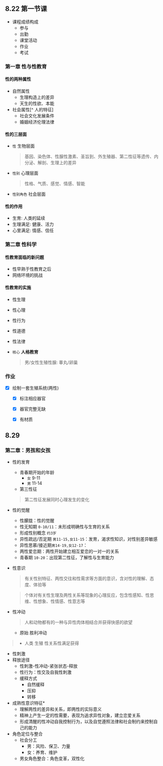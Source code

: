 ## 8.22 第一节课
- 课程成绩构成
  - 参与
  - 出勤
  - 课堂活动
  - 作业
  - 考试

### 第一章 性与性教育
#### **性的两种属性**
- 自然属性
	- 生理构造上的差异
	- 天生的性欲、本能
- 社会属性[^ 人的特征]
	- 社会文化发展条件
	- 婚姻经济伦理法律
#### **性的三层面**
- `性` 生物层面
	
	> 基因、染色体、性腺性激素、圣旨到、外生殖器、第二性征等遗传、内分泌、解剖、生理上的差异
- `性别` 心理层面
	
	> 性格、气质、感觉、情感、智能
- `性别角色` 社会层面
#### 性的作用
- 生育: 人类的延续
- 生理满足: 健康、活力
- 心里满足: 情感、信任



### 第二章 性科学
#### 性教育面临的新问题
- 性早熟于性教育之后
- 网络环境的挑战
#### 性教育的实施
- 性生理

- 性心理

- 性行为

- 性道德

- 性法律

- `核心` **人格教育**

  >  男/女性生殖性腺: 睾丸/卵巢
### 作业
- [x] 绘制一套生殖系统(两性)

  - [x]  标注相应器官

  - [x] 器官完整无缺

  - [x] 有材质


## 8.29 
### 第二章：男孩和女孩
- 性的发育
	- 青春期开始的年龄
		- `女` 9-11
		- `男` 11-14
	- 第三性征
	> 第二性征发展同时心理发生的变化
- 性的觉醒
	- 性朦胧：性的觉醒
	- 性无知期 `0-10/11`：未形成明确性与生育的关系
	- 形成性别概念 `约3岁`
	- 异性疏远/否定期 `男11-15,女11-15`：发育，渴求性知识，对性别差异敏感
	- 异性思慕/接近期`男14-19,女12-17`：
	- 两性爱恋期：两性开始建立相互爱恋的一对一的关系
	- 青春期 `10-20`：出现第二性征，了解性与生育能力
- 性意识
	> 有关性别特征、两性交往和性需求等方面的意识，含对性的理解、态度、体验等
	
	> 个体对有关性生理及两性关系等现象的心理反应，包含性感知、性思维、性想象、性情感、性意志等
	
- 性冲动
	> 人和动物都有的一种与异性肉体相结合并获得快感的欲望
	- 原始 胜利冲动
> 	- 人类 生殖 性关系性满足获得

- 性刺激
- 释放途径
	- 性刺激-性冲动-紧张状态-释放
	- 性行为：性交及自我性刺激
	- 缓释方式
		- 自然缓释
		- 压抑
		- 转移
- 成熟性意识特征\*
	- 理解两性的差异和关系，即两性的实际意义
	- 精神上产生一定的性需要，表现为追求异性对象，建立恋爱关系
	- 形成清醒的性冲动自我控制行为，以及自觉遵照法律和社会制约来控制自己的能力
- 角色定位与整合
	- 社会分工
		- 男：风险、保卫、力量
		- 女：养育、维护
	- 男女角色整合：角色变革，双性化